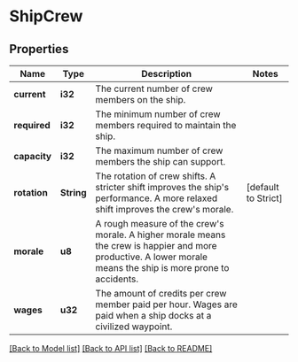 # ShipCrew

## Properties

Name | Type | Description | Notes
------------ | ------------- | ------------- | -------------
**current** | **i32** | The current number of crew members on the ship. | 
**required** | **i32** | The minimum number of crew members required to maintain the ship. | 
**capacity** | **i32** | The maximum number of crew members the ship can support. | 
**rotation** | **String** | The rotation of crew shifts. A stricter shift improves the ship's performance. A more relaxed shift improves the crew's morale. | [default to Strict]
**morale** | **u8** | A rough measure of the crew's morale. A higher morale means the crew is happier and more productive. A lower morale means the ship is more prone to accidents. | 
**wages** | **u32** | The amount of credits per crew member paid per hour. Wages are paid when a ship docks at a civilized waypoint. | 

[[Back to Model list]](../README.md#documentation-for-models) [[Back to API list]](../README.md#documentation-for-api-endpoints) [[Back to README]](../README.md)


